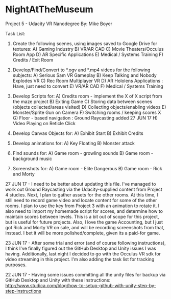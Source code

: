 # NightAtTheMuseum
Project 5 - Udacity VR Nanodegree
By: Mike Boyer

Task List:
1) Create the following scenes, using images saved to Google Drive for textures:
	A) Gaming Industry
	B) VR/AR CAD
	C) Movie Theaters/Occulus Room App
	D) AR Specific Applications
	E) Medical / Systems Training
	F) Credits / Exit Room
	
2) Develop/Find/Convert to *.ogv and *.mp4 videos for the following subjects:
	A) Serious Sam VR Gameplay
	B) Keep Talking and Nobody Explodes VR
	C) Rec Room Multiplayer VR
	D) AR Hololens Applications : Have, just need to convert
	E) VR/AR CAD 
	F) Medical / Systems Training
	
3) Develop Scripts for:
	A) Credits room - implement the X of X script from the maze project
	B) Exiting Game
	C) Storing data between scenes (objects collected/areas visited)
	D) Collecting objects/enabling videos
	E) Monster/Sprite Gun on Camera 
	F) Switching rooms / keeping scores
X	G) Floor - based navigation : Ground Raycasting added 27 JUN 17
	H) Video Playing on Reticle Click

4) Develop Canvas Objects for:
	A) Exhibit Start
	B) Exhibit Credits

5) Develop animations for:
	A) Key Floating
	B) Monster attack

6) Find sounds for:
	A) Game room - growling sounds
	B) Game room - background music
	
7) Screenshots for:
	A) Game room - Elite Dangerous
	B) Game room - Rick and Morty
	


27 JUN 17 -  I need to be better about updating this file. I've managed to work out Ground Raycasting via the Udacity-supplied
content from Project 4 studies. Next, I plan to gather assets for the other rooms. At this time, I still need to record game video
and locate content for some of the other rooms. I plan to use the key from Project 3 with an animation to rotate it. I also need
to import my homemade script for scores, and determine how to maintain scores between levels. This is a bit out of scope for this 
project, but is useful for future projects. Also, I love the game Accounting, but I just got Rick and Morty VR on sale, and will
be recording screenshots from that, instead. I bet it will be more polished/complete, given its a paid-for game.

23 JUN 17 -
After some trial and error (and of course following instructions), I think I've finally figured out the GitHub Desktop
and Unity issues I was having. Additionally, last night I decided to go with the Occulus VR sdk for video streaming
in this project. I'm also adding the task list for tracking purposes.

22 JUN 17 - 
Having some issues committing all the unity files for backup via GitHub Desktop and Unity with these instructions:
http://www.studica.com/blog/how-to-setup-github-with-unity-step-by-step-instructions

